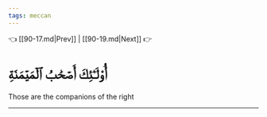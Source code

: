 ```yaml
---
tags: meccan
---
```


👈 [[90-17.md|Prev]] | [[90-19.md|Next]] 👉

# أُوْلَـٰٓئِكَ أَصۡحَٰبُ ٱلۡمَيۡمَنَةِ

Those are the companions of the right

---

